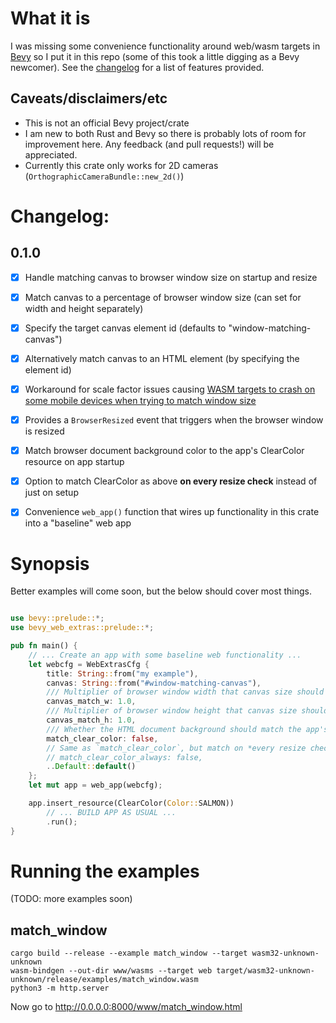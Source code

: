 # What it is

I was missing some convenience functionality around web/wasm targets in [Bevy](https://bevyengine.org) so I put it in this repo (some of this took a little digging as a Bevy newcomer). See the [changelog](#changelog) for a list of features provided.

## Caveats/disclaimers/etc

* This is not an official Bevy project/crate 
* I am new to both Rust and Bevy so there is probably lots of room for improvement here. Any feedback (and pull requests!) will be appreciated. 
* Currently this crate only works for 2D cameras (`OrthographicCameraBundle::new_2d()`)


# Changelog:

## 0.1.0

* [x] Handle matching canvas to browser window size on startup and resize
* [x] Match canvas to a percentage of browser window size (can set for width and height separately)
* [x] Specify the target canvas element id (defaults to "window-matching-canvas") 
* [x] Alternatively match canvas to an HTML element (by specifying the element id)
* [x] Workaround for scale factor issues causing [WASM targets to crash on some mobile devices when trying to match window size](https://github.com/bevyengine/bevy/discussions/4021)        
* [x] Provides a `BrowserResized` event that triggers when the browser window is resized
* [x] Match browser document background color to the app's ClearColor resource on app startup
* [x] Option to match ClearColor as above **on every resize check** instead of just on setup
* [x] Convenience `web_app()` function that wires up functionality in this crate into a "baseline" web app


# Synopsis

Better examples will come soon, but the below should cover most things.

```rust

use bevy::prelude::*;
use bevy_web_extras::prelude::*;

pub fn main() {
    // ... Create an app with some baseline web functionality ...
    let webcfg = WebExtrasCfg {
        title: String::from("my example"),
        canvas: String::from("#window-matching-canvas"),
        /// Multiplier of browser window width that canvas size should match. Defaults to 1.0 (100%).
        canvas_match_w: 1.0,
        /// Multiplier of browser window height that canvas size should match. Defaults to 1.0 (100%).
        canvas_match_h: 1.0,
        /// Whether the HTML document background should match the app's ClearColor resource on app startup
        match_clear_color: false,
        // Same as `match_clear_color`, but match on *every resize check*
        // match_clear_color_always: false,
        ..Default::default()
    };
    let mut app = web_app(webcfg);

    app.insert_resource(ClearColor(Color::SALMON))
        // ... BUILD APP AS USUAL ...
        .run();
}
```


# Running the examples

(TODO: more examples soon)


## match_window

```
cargo build --release --example match_window --target wasm32-unknown-unknown
wasm-bindgen --out-dir www/wasms --target web target/wasm32-unknown-unknown/release/examples/match_window.wasm
python3 -m http.server
```

Now go to http://0.0.0.0:8000/www/match_window.html


